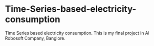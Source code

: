 # Time-Series-based-electricity-consumption
Time Series based electricity consumption. This is my final project in AI Robosoft Company, Banglore.

